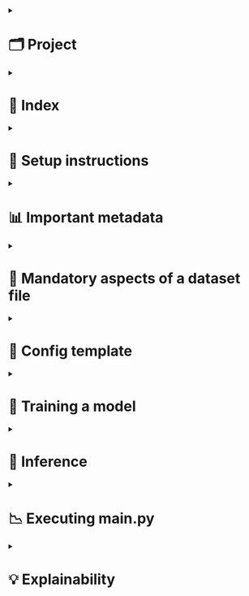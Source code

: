 <details>
<summary><h1>🗂️ Project</h1></summary>

- EWS (Early Warning System) is a tabular binary classification problem to identify students at the risk of dropping out.
- We receive the following kinds of data:
  - Enrollment data: Information about students collected during enrollment
  - Attendance data: Daily attendance data collected throughout the academic year
  - Assessment data: Semester-1 Assessment Tests (SAT-1) that capture examination attendance and scores 
- These are combined into a single dataset file per grade wherein:
  - a row represents a student (identified using a PII ID as index)
  - a column comes from either the enrollment data, attendance data or assessment data.
- CatBoost is used to model the datasets.
- Separate models are trained for each grade (grades 3 to 8)
- Results shared include the prediction class and contributions of predictor groups and features to guide interventions.
</details>

<details>
<summary><h1>🧠 Index</h1></summary>

- **Setup instructions**  
  Learn how to clone the repository, create a virtual environment, and install required packages.

- **Important metadata**  
  Covers mandatory metadata such as calendar of holidays, dataset schema, column groups and predictor groups

- **Mandatory aspects of a dataset file**  
  Details the columns, formats, and naming conventions expected in input data files.

- **Config template**  
  Explains how the JSON configuration defines experiment parameters, datasets, and model settings.

- **Training a model**  
  Shows how to train a model based on a given Config and experiment (logging) directory.

- **Inference**  
  Shows how to generate predictions on new data using trained models and update config files as needed.

- **Executing main.py**  
  Understand how to run model training using the CLI, configure paths and options, evaluate over test datasets and compute drifts.

- **Explainability**  
  Shows how to generate predictor groups and their top driving features using SHAP scores for each student.
</details>

<details>
<summary><h1>🔧 Setup instructions</h1></summary>

- Clone the repository
```
$ git clone https://github.com/WadhwaniAI/StudentDropoutEWS.git
$ git checkout main
$ cd StudentDropoutEWS
```
- Create a virtual environment and install the required packages
```
$ conda create --name venv python==3.12
$ conda activate venv
$ pip install -r requirements.txt
```
</details>

<details>
<summary><h1>📊 Important metadata</h1></summary>

The ```metadata/``` directory contains mandatory auxiliary data aspects needed to train models, run inference, and obtain predictors.

```metadata/holidays_calendar.json```
- This nested dictionary stores non-working day metadata for each academic year (e.g., "2223"), and each month ("6", "7", etc.) 
- It maps to categories like "sundays", "festive", "vacation", or custom labels (e.g., "pravesh utsav"), listing relevant day integers.
- Example: `{"2223": {"6": {"sundays": [5, 12], "vacation": [1, 2], "pravesh utsav": [13, 14]}}}`
- For subsequent academic years, this dictionary must be updated.

```data/schema.json```
- This is the universal dictionary with column names as keys and values as a list of appropriate datatype and description.
- It is preferred that column names aren't modified.
  - Modifying them would require modifying certain hardcoded aspects of scripts and configs as well.

```data/column_groups.json```
- This dictionary groups columns for combined use such as common preprocessing operations.

```data/predictor_groups.json```
- This dictionary enlists predictor groups used to explain predictions and guide interventions using SHAP.
</details>

<details>
<summary><h1>🧩 Mandatory aspects of a dataset file</h1></summary>

**Schema:**
A dataframe to use in training and inference pipelines must have a schema consistent with `data/schema.json`.

**File type:**
- A dataset (dataframe) file must be of pickle type. Example: `dataset/ay2223_grade3.pkl`

**Naming format:**
- The basename of any dataset file must follow the pattern: `ay<academic_year>_grade<grade>.pkl`. Example: `ay2223_grade3.pkl`
</details>

<details>
<summary><h1>📘 Config template</h1></summary>

- A JSON Configuration file is used to define all aspects for running an experiment. Example template is shown below.

---

```javascript
{
     "exp": {
          "title": "<experiment_title>",                             // Descriptive name for the experiment. Eg: "baseline - grade3"
          "project": "<project_name>",                               // Project grouping identifier. Eg: "ews"
          "root_exps": "<path_to_experiment_outputs>"                // Directory to save all experiment outputs. Eg: "exps/baseline/grade3"
     },
     "data": {
          "training_data_path": "<path_to_training_data>",           // Pickle or CSV path for training data. Eg: "datasets/ay2223_grade3.pkl"
          "inference_data_path": "<path_to_inference_data>",         // Path for data to infer on (optional). Eg: "datasets/ay2324_grade3.pkl"
          "index": "<unique_id_column>",                             // Unique ID column. Eg: "aadhaaruid"
          "label": "<target_column>",                                // Target label column name. Eg: "target"
          "holidays_calendar_path": "<path_to_holidays_calendar>",   // JSON with academic holidays metadata. Eg: "metadata/holidays_calendar.json"
          "column_filters": {
               "in": { "<col>": ["<val1>", "<val2>"] },              // Include rows where column values are in list. Eg: { "schcat": ["1", "2"] }
               "notin": { "<col>": ["<val1>", "<val2>"] }            // Exclude rows where column values are in list. Eg: { "schmgt": ["92", "93"] }
          },
          "sample": {
               "p": "<'actual' | float>",                            // Sampling ratio or 'actual' to keep original. Eg: 0.5 or "actual"
               "seed": <int>                                         // Random seed for reproducibility. Eg: 5
          },
          "split": {
               "train_size": <float>,                                // Train split ratio. Eg: 0.7
               "random_state": <int>,                                // Random seed for split. Eg: 42
               "shuffle": <true|false>                               // Shuffle before splitting. Eg: true
          },
          "engineer_features": {
               "groups_of_months": { "<group>": [<months>] },        // Month groupings. Eg: { "full": [6, 7, 8, 9, 10, 11, 12, 1, 2, 3, 4] }
               "combs_of_chars": [[<partn>, ["m", "p", "a"]]],       // Attendance char combinations per partition. Eg: [[1, ["m", "p", "a"]]]
               "partitions": [<int>],                                // No. of time partitions. Eg: [3]
               "disc_cols_miss_frxn": <float>,                       // Missingness threshold for discretization. Eg: 0.5
               "months_for_binary": [<months>],                      // Months used for binary features. Eg: [6, 7, 8, 9, 10]
               "absence_thresholds": [<ints>]                        // Thresholds to define binary absence. Eg: [10, 15, 30]
          },
          "drop_columns_or_groups": [
               "<col_or_group1>", "<col_or_group2>"                  // Drop any columns or groups. Eg: "schoolid", "[full][#partns=3][partn_3, frac_p]"
          ]
     },
     "model": {
          "n_trials": <int>,                                         // No. of hyperparameter tuning trials. Eg: 50
          "calibration_nbins": <int>,                                // Bins for probability calibration. Eg: 20
          "params": {
               "fixed": {                                            // Fixed parameters (Not to be tuned)
                    "loss_function": "Logloss",                      // Objective function. Eg: "Logloss"
                    "random_seed": <int>,                            // Seed for model reproducibility. Eg: 0
                    "task_type": "<CPU|GPU>",                        // Hardware to use. Eg: "CPU"
                    "devices": "<GPU_ids>",                          // GPU device string (optional). Eg: "0", "0,1"
                    "auto_class_weights": "<a valid value>"          // Class imbalance handling. Eg: "Balanced"
               },
               "tune": {                                             // Hyperparameter tuning
                    "independent": {                                 // Independent hyperparameters
                         "<param_name>": {
                              "dtype": "<int|float|categorical>",     // Type of the hyperparameter. Eg: "float"
                              "tuning_space": {
                                   "low": <num>,                      // Lower bound. Eg: 0.01
                                   "high": <num>,                     // Upper bound. Eg: 1.0
                                   "step": <optional_int>,            // Step size (optional). Eg: 1
                                   "log": <optional_bool>,            // Log scale? Eg: true
                                   "choices": ["<cat1>", "<cat2>"]    // Categories (if categorical). Eg: ["Ordered", "Plain"]
                              }
                         }
                    },
                    "dependent": {                                    // Dependent hyperparameters
                         "<param_name>": {
                              "dependent_on_param": "<other_param>",  // Param this depends on. Eg: "grow_policy"
                              "dependent_on_value": ["<trig_val>"],   // Values that trigger it. Eg: ["Depthwise"]
                              "dtype": "<int|float>",
                              "tuning_space": {
                                   "low": <num>,                      // Eg: 3
                                   "high": <num>                      // Eg: 10
                              }
                         }
                    }
               }
          }
     }
}
```
</details>

<details>
<summary><h1>🎯 Training a model</h1></summary>

The `training_pipeline` trains a CatBoost model using the given config and saves outputs to the specified experiment directory.

```
from training import training_pipeline
training_summary, metrics_summary = training_pipeline(
     config=config dictionary,
     exp_dir=path/to/exp/dir
)
```
</details>

<details>
<summary><h1>🎯 Inference</h1></summary>

The ```inference_pipeline``` performs prediction on new data using the trained CatBoost model from a given experiment directory. 
It returns the input dataframe with predicted probabilities and binary labels (based on either learned or manual thresholds).

```
from inference import inference_pipeline
results = inference_pipeline(
     exp_dir=path/to/exp/dir,
     inference_data_path="datasets/test_set.pkl",
     manual_thresholds={"test": 0.75} 
)
# Access outputs
probas = results["preds_proba_1"]     # Series of predicted probabilities
labels = results["predictions"]       # Series of "dropout" / "notdropout" labels
```
</details>

<details>
<summary><h1>📉 Executing main.py</h1></summary>

This run the training (and optionally inference) pipelines for given JSON configs. Example: 

```
python main.py --config_source

Arguments:
----------
config_source: Path to config JSON file or directory containing JSON configs.
```
</details>

<details>
<summary><h1>💡 Explainability</h1></summary>

The `SHAPPipeline` explains model predictions using SHAP values by grouping feature contributions and identifying the top predictor groups and drivers behind each prediction.

```
from explainability.shap_pipeline import SHAPPipeline
shap_pipeline = SHAPPipeline(
     exp_dir=path/to/exp/dir,
     df_path=path/to/df_with_predictions",
     predictor_groups=path/to/predictor_groups.json,
     target_recall=0.4,
     target_ds_name="test"
)
df_explained = shap_pipeline.run()
df_explained[["predictor_group_1", "predictor_group_1_top_driver"]].head()
```
</details>